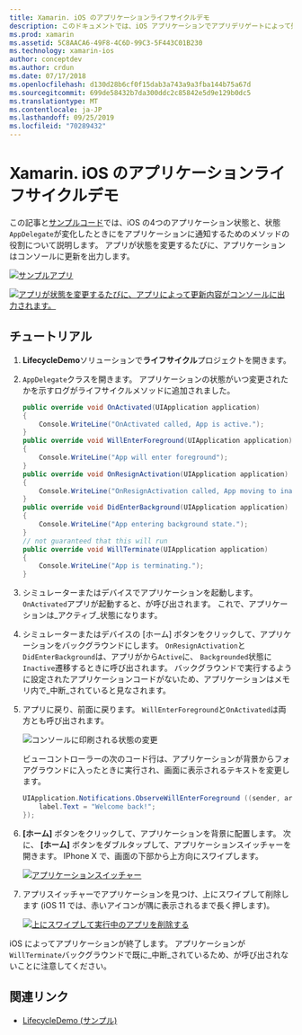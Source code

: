 ```yaml
---
title: Xamarin. iOS のアプリケーションライフサイクルデモ
description: このドキュメントでは、iOS アプリケーションでアプリデリゲートによって処理されるさまざまなライフサイクルイベントについて説明し、これらのイベントを処理するタイミングと方法を示します。
ms.prod: xamarin
ms.assetid: 5C8AACA6-49F8-4C6D-99C3-5F443C01B230
ms.technology: xamarin-ios
author: conceptdev
ms.author: crdun
ms.date: 07/17/2018
ms.openlocfilehash: d130d28b6cf0f15dab3a743a9a3fba144b75a67d
ms.sourcegitcommit: 699de58432b7da300ddc2c85842e5d9e129b0dc5
ms.translationtype: MT
ms.contentlocale: ja-JP
ms.lasthandoff: 09/25/2019
ms.locfileid: "70289432"
---
```

# <a name="application-lifecycle-demo-for-xamarinios"></a>Xamarin. iOS のアプリケーションライフサイクルデモ

この記事と[サンプルコード](https://docs.microsoft.com/samples/xamarin/ios-samples/lifecycledemo)では、iOS の4つのアプリケーション状態と、状態`AppDelegate`が変化したときにをアプリケーションに通知するためのメソッドの役割について説明します。 アプリが状態を変更するたびに、アプリケーションはコンソールに更新を出力します。

[![](application-lifecycle-demo-images/image3-sml.png "サンプルアプリ")](application-lifecycle-demo-images/image3.png#lightbox)

[![](application-lifecycle-demo-images/image4.png "アプリが状態を変更するたびに、アプリによって更新内容がコンソールに出力されます。")](application-lifecycle-demo-images/image4.png#lightbox)

## <a name="walkthrough"></a>チュートリアル

1. **LifecycleDemo**ソリューションで**ライフサイクル**プロジェクトを開きます。
1. `AppDelegate`クラスを開きます。 アプリケーションの状態がいつ変更されたかを示すログがライフサイクルメソッドに追加されました。

    ```csharp
    public override void OnActivated(UIApplication application)
    {
        Console.WriteLine("OnActivated called, App is active.");
    }
    public override void WillEnterForeground(UIApplication application)
    {
        Console.WriteLine("App will enter foreground");
    }
    public override void OnResignActivation(UIApplication application)
    {
        Console.WriteLine("OnResignActivation called, App moving to inactive state.");
    }
    public override void DidEnterBackground(UIApplication application)
    {
        Console.WriteLine("App entering background state.");
    }
    // not guaranteed that this will run
    public override void WillTerminate(UIApplication application)
    {
        Console.WriteLine("App is terminating.");
    }
    ```

1. シミュレーターまたはデバイスでアプリケーションを起動します。 `OnActivated`アプリが起動すると、が呼び出されます。 これで、アプリケーションは_アクティブ_状態になります。
1. シミュレーターまたはデバイスの [ホーム] ボタンをクリックして、アプリケーションをバックグラウンドにします。 `OnResignActivation`と`DidEnterBackground`は、アプリがから`Active`に、 `Backgrounded`状態に`Inactive`遷移するときに呼び出されます。 バックグラウンドで実行するように設定されたアプリケーションコードがないため、アプリケーションはメモリ内で_中断_されていると見なされます。
1. アプリに戻り、前面に戻ります。 `WillEnterForeground`と`OnActivated`は両方とも呼び出されます。

    ![](application-lifecycle-demo-images/image4.png "コンソールに印刷される状態の変更")

    ビューコントローラーの次のコード行は、アプリケーションが背景からフォアグラウンドに入ったときに実行され、画面に表示されるテキストを変更します。

    ```csharp
    UIApplication.Notifications.ObserveWillEnterForeground ((sender, args) => {
        label.Text = "Welcome back!";
    });
    ```

1. **[ホーム]** ボタンをクリックして、アプリケーションを背景に配置します。 次に、 **[ホーム]** ボタンをダブルタップして、アプリケーションスイッチャーを開きます。 IPhone X で、画面の下部から上方向にスワイプします。

    [![アプリケーションスイッチャー](application-lifecycle-demo-images/app-switcher-sml.png "アプリケーションスイッチャー")](application-lifecycle-demo-images/app-switcher.png#lightbox)
  
1. アプリスイッチャーでアプリケーションを見つけ、上にスワイプして削除します (iOS 11 では、赤いアイコンが隅に表示されるまで長く押します)。

    [![上にスワイプして実行中のアプリを削除する](application-lifecycle-demo-images/app-switcher-swipe-sml.png "上にスワイプして実行中のアプリを削除する")](application-lifecycle-demo-images/app-switcher-swipe.png#lightbox)

iOS によってアプリケーションが終了します。 アプリケーションが`WillTerminate`バックグラウンドで既に_中断_されているため、が呼び出されないことに注意してください。

## <a name="related-links"></a>関連リンク

- [LifecycleDemo (サンプル)](https://docs.microsoft.com/samples/xamarin/ios-samples/lifecycledemo)
